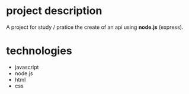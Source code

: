 # project description

A project for study / pratice the create of an api using **node.js** (express).

# technologies
+ javascript
+ node.js
+ html
+ css
